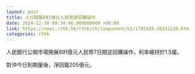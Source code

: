 ```yaml
---
layout: post
title: 人行開展891億元人民幣逆回購操作
date: 2024-12-30 09:34:46.000000000 +08:00
link: https://news.rthk.hk/rthk/ch/component/k2/1785429-20241230.htm
categories: rthk
---
```


人民銀行公開市場開展891億元人民幣7日期逆回購操作，利率維持於1.5厘。

對沖今日到期量後，淨回籠205億元。
